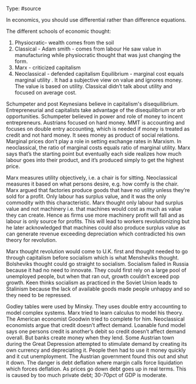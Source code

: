 Type: #source 

In economics, you should use differential rather than difference equations.

The different schools of economic thought:

1) Physiocratic- wealth comes from the soil
2) Classical - Adam smith - comes from labour
He saw value in manufacturing while physiocratic thought that was just changing the form.
3) Marx - criticized capitalism 
4) Neoclassical - defended capitalism
Equilibrium - marginal cost equals marginal utility .
It had a subjective view on value and ignores money. The value is based on utility. 
Classical didn’t talk about utility and focused on average cost.

Schumpeter and post Keynesians believe in capitalism's disequilibrium. Entrepreneurial and capitalists take advantage of the disequilibrium or arb opportunities. Schumpeter believed in power and role of money to incent entrepreneurs. Austrians focused on hard money. MMT is accounting and focuses on double entry accounting, which is needed if money is treated as credit and not hard money. It sees money as product of social relations. Marginal prices don’t play a role in setting exchange rates in Marxism. In neoclassical, the ratio of marginal costs equals ratio of marginal utility. Marx says that’s the starting point but eventually each side realizes how much labour goes into their product, and it’s produced simply to get the highest price.  

Marx measures utility objectively, i.e. a chair is for sitting. Neoclassical measures it based on what persons desire, e.g. how comfy is the chair. Marx argued that factories produce goods that have no utility unless they’re sold for a profit. Only labour has surplus value, and it was the only commodity with this characteristic. Marx thought only labour had surplus value and not machinery i.e. that machines would cost as much as value they can create. Hence as firms use more machinery profit will fall and as labour is only source for profits. This will lead to workers revolutionizing but he later acknowledged that machines could also produce surplus value as can generate revenue exceeding depreciation which contradicted his own theory for revolution.

Marx thought revolution would come to U.K. first and thought needed to go through capitalism before socialism which is what Mensheviks thought. Bolsheviks thought could go straight to socialism. Socialism failed in Russia because it had no need to innovate. They could first rely on a large pool of unemployed people, but when that ran out, growth couldn’t exceed pop growth. Keen thinks socialism as practiced in the Soviet Union leads to Stalinism because the lack of available goods made people unhappy and so they need to be repressed.

Godley tables were used by Minsky. They uses double entry accounting to model complex systems. Marx tried to learn calculus to model his theory. The American economist Goodwin tried to complete for him. Neoclassical economists argue that credit doesn’t affect demand. Loanable fund model says one persons credit is another’s debit so credit doesn’t affect demand overall. But banks create money when they lend. Some Austrian town during the Great Depression attempted to stimulate demand by creating its own currency and depreciating it. People then had to use it money quickly and it cut unemployment. The Austrian government found this out and shut it down. The danger is debt deflation where margin calls force liquidation which forces deflation. As prices go down debt goes up in real terms. This is caused by too much private debt; 30-70pct of GDP is moderate.